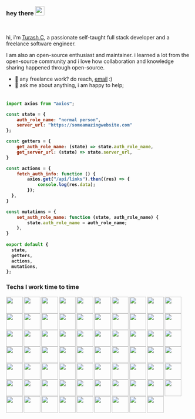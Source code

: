 <!-- <img src="https://raw.githubusercontent.com/turashrocks/html-dashboard-new/main/application-screenshot3.png"> -->


### hey there <img src="https://media.giphy.com/media/hvRJCLFzcasrR4ia7z/giphy.gif" width="25px">

<br />

hi, i'm [Turash C](https://ebuilders.pro/), a passionate self-taught full stack developer and a freelance software engineer. 

I am also an open-source enthusiast and maintainer. i learned a lot from the open-source community and i love how collaboration and knowledge sharing happened through open-source.
  
- 💼 any freelance work? do reach, [email](mailto:turash.chowdhury@gmail.com) :)
- 💬 ask me about anything, i am happy to help;

<h4>
    
```javascript
​
import axios from "axios";

const state = {
    auth_role_name: "normal person",
    server_url: "https://someamazingwebsite.com"
};

const getters = {
    get_auth_role_name: (state) => state.auth_role_name,
    get_server_url: (state) => state.server_url,
}

const actions = {
    fetch_auth_info: function () {
        axios.get("/api/links").then((res) => {
            console.log(res.data);
        });
  },
}

const mutations = {
    set_auth_role_name: function (state, auth_role_name) {
        state.auth_role_name = auth_role_name;
    },
}   
​
export default {
  state,
  getters,
  actions,
  mutations,
};

```
</h4>

<h3>Techs I work time to time </h3>

<p>
<img align="left" src="https://raw.githubusercontent.com/turashrocks/turashrocks/main/svg-logo/php.svg" width="45" height="45" />
<img align="left" src="https://raw.githubusercontent.com/turashrocks/turashrocks/main/svg-logo/laravel.svg" width="45" height="45" />
<img align="left" src="https://raw.githubusercontent.com/turashrocks/turashrocks/main/svg-logo/composer.svg" width="45" height="45" />
<img align="left" src="https://raw.githubusercontent.com/turashrocks/turashrocks/main/svg-logo/js.svg" width="45" height="45" />
<img align="left" src="https://raw.githubusercontent.com/turashrocks/turashrocks/main/svg-logo/npm.svg" width="45" height="45" />
<img align="left" src="https://raw.githubusercontent.com/turashrocks/turashrocks/main/svg-logo/vue-js.svg" width="45" height="45" />
<img align="left" src="https://raw.githubusercontent.com/turashrocks/turashrocks/main/svg-logo/react-js.svg" width="45" height="45" />
<img align="left" src="https://raw.githubusercontent.com/turashrocks/turashrocks/main/svg-logo/rxjs.svg" width="45" height="45" />
<img align="left" src="https://raw.githubusercontent.com/turashrocks/turashrocks/main/svg-logo/nginx.svg" width="45" height="45" />
<img align="left" src="https://raw.githubusercontent.com/turashrocks/turashrocks/main/svg-logo/codeigniter.svg" width="45" height="45" />
<img align="left" src="https://raw.githubusercontent.com/turashrocks/turashrocks/main/svg-logo/magento.svg" width="45" height="45" />
<img align="left" src="https://raw.githubusercontent.com/turashrocks/turashrocks/main/svg-logo/wordpress.svg" width="45" height="45" />
<img align="left" src="https://raw.githubusercontent.com/turashrocks/turashrocks/main/svg-logo/cpanel.svg" width="45" height="45" />
<img align="left" src="https://raw.githubusercontent.com/turashrocks/turashrocks/main/svg-logo/gsap.svg" width="45" height="45" />
<img align="left" src="https://raw.githubusercontent.com/turashrocks/turashrocks/main/svg-logo/css.svg" width="45" height="45" />
<img align="left" src="https://raw.githubusercontent.com/turashrocks/turashrocks/main/svg-logo/jquery.svg" width="45" height="45" />
<img align="left" src="https://raw.githubusercontent.com/turashrocks/turashrocks/main/svg-logo/webpack.svg" width="45" height="45" />
<img align="left" src="https://raw.githubusercontent.com/turashrocks/turashrocks/main/svg-logo/gulp.svg" width="45" height="45" />
<img align="left" src="https://raw.githubusercontent.com/turashrocks/turashrocks/main/svg-logo/grunt.svg" width="45" height="45" />
<img align="left" src="https://raw.githubusercontent.com/turashrocks/turashrocks/main/svg-logo/gatsby.svg" width="45" height="45" />
<img align="left" src="https://raw.githubusercontent.com/turashrocks/turashrocks/main/svg-logo/mysql.svg" width="45" height="45" />
<img align="left" src="https://raw.githubusercontent.com/turashrocks/turashrocks/main/svg-logo/xampp.svg" width="45" height="45" />
<img align="left" src="https://raw.githubusercontent.com/turashrocks/turashrocks/main/svg-logo/node-js.svg" width="45" height="45" />
<img align="left" src="https://raw.githubusercontent.com/turashrocks/turashrocks/main/svg-logo/token.svg" width="45" height="45" />
<img align="left" src="https://raw.githubusercontent.com/turashrocks/turashrocks/main/svg-logo/angular.svg" width="45" height="45" />
<img align="left" src="https://raw.githubusercontent.com/turashrocks/turashrocks/main/svg-logo/nextjs.svg" width="45" height="45" />
<img align="left" src="https://raw.githubusercontent.com/turashrocks/turashrocks/main/svg-logo/nuxt-js.svg" width="45" height="45" />
<img align="left" src="https://raw.githubusercontent.com/turashrocks/turashrocks/main/svg-logo/blitz.svg" width="45" height="45" />
<img align="left" src="https://raw.githubusercontent.com/turashrocks/turashrocks/main/svg-logo/typescript.svg" width="45" height="45" />
<img align="left" src="https://raw.githubusercontent.com/turashrocks/turashrocks/main/svg-logo/es6.svg" width="45" height="45" />
<img align="left" src="https://raw.githubusercontent.com/turashrocks/turashrocks/main/svg-logo/cakephp.svg" width="45" height="45" />
<img align="left" src="https://raw.githubusercontent.com/turashrocks/turashrocks/main/svg-logo/graphql.svg" width="45" height="45" />
<img align="left" src="https://raw.githubusercontent.com/turashrocks/turashrocks/main/svg-logo/apollo.svg" width="45" height="45" />
<img align="left" src="https://raw.githubusercontent.com/turashrocks/turashrocks/main/svg-logo/docker.svg" width="45" height="45" />
<img align="left" src="https://raw.githubusercontent.com/turashrocks/turashrocks/main/svg-logo/tailwindcss.svg" width="45" height="45" />
<img align="left" src="https://raw.githubusercontent.com/turashrocks/turashrocks/main/svg-logo/bootstrap.svg" width="45" height="45" />
<img align="left" src="https://raw.githubusercontent.com/turashrocks/turashrocks/main/svg-logo/material-ui.svg" width="45" height="45" />
<img align="left" src="https://raw.githubusercontent.com/turashrocks/turashrocks/main/svg-logo/flat.svg" width="45" height="45" />
<img align="left" src="https://raw.githubusercontent.com/turashrocks/turashrocks/main/svg-logo/vuetify.svg" width="45" height="45" />
<img align="left" src="https://raw.githubusercontent.com/turashrocks/turashrocks/main/svg-logo/semantic-ui.svg" width="45" height="45" />
<img align="left" src="https://raw.githubusercontent.com/turashrocks/turashrocks/main/svg-logo/github.svg" width="45" height="45" />
<img align="left" src="https://raw.githubusercontent.com/turashrocks/turashrocks/main/svg-logo/gitlab.svg" width="45" height="45" />
<img align="left" src="https://raw.githubusercontent.com/turashrocks/turashrocks/main/svg-logo/digitalocean.svg" width="45" height="45" />
<img align="left" src="https://raw.githubusercontent.com/turashrocks/turashrocks/main/svg-logo/aws.svg" width="45" height="45" />
<img align="left" src="https://raw.githubusercontent.com/turashrocks/turashrocks/main/svg-logo/aws-api.svg" width="45" height="45" />
<img align="left" src="https://raw.githubusercontent.com/turashrocks/turashrocks/main/svg-logo/aws-ec2.svg" width="45" height="45" />
<img align="left" src="https://raw.githubusercontent.com/turashrocks/turashrocks/main/svg-logo/aws-dynamodb.svg" width="45" height="45" />
<img align="left" src="https://raw.githubusercontent.com/turashrocks/turashrocks/main/svg-logo/microsoft-azure.svg" width="45" height="45" />
<img align="left" src="https://raw.githubusercontent.com/turashrocks/turashrocks/main/svg-logo/heroku.svg" width="45" height="45" />
<img align="left" src="https://raw.githubusercontent.com/turashrocks/turashrocks/main/svg-logo/google-cloud.svg" width="45" height="45" />
<img align="left" src="https://raw.githubusercontent.com/turashrocks/turashrocks/main/svg-logo/webrtc.svg" width="45" height="45" />
<img align="left" src="https://raw.githubusercontent.com/turashrocks/turashrocks/main/svg-logo/vercel.svg" width="45" height="45" />
<img align="left" src="https://raw.githubusercontent.com/turashrocks/turashrocks/main/svg-logo/firebase.svg" width="45" height="45" />
<img align="left" src="https://raw.githubusercontent.com/turashrocks/turashrocks/main/svg-logo/android-studio.svg" width="45" height="45" />
<img align="left" src="https://raw.githubusercontent.com/turashrocks/turashrocks/main/svg-logo/app-store.svg" width="45" height="45" />
<img align="left" src="https://raw.githubusercontent.com/turashrocks/turashrocks/main/svg-logo/linux.svg" width="45" height="45" />
<img align="left" src="https://raw.githubusercontent.com/turashrocks/turashrocks/main/svg-logo/ubuntu-l.svg" width="45" height="45" />
<img align="left" src="https://raw.githubusercontent.com/turashrocks/turashrocks/main/svg-logo/postman.svg" width="45" height="45" />
<img align="left" src="https://raw.githubusercontent.com/turashrocks/turashrocks/main/svg-logo/visual.svg" width="45" height="45" />
<img align="left" src="https://raw.githubusercontent.com/turashrocks/turashrocks/main/svg-logo/sublime.svg" width="45" height="45" />
<img align="left" src="https://raw.githubusercontent.com/turashrocks/turashrocks/main/svg-logo/intellij.svg" width="45" height="45" />
<img align="left" src="https://raw.githubusercontent.com/turashrocks/turashrocks/main/svg-logo/illustrator.svg" width="45" height="45" />
<img align="left" src="https://raw.githubusercontent.com/turashrocks/turashrocks/main/svg-logo/sketch.svg" width="45" height="45" />
<img align="left" src="https://raw.githubusercontent.com/turashrocks/turashrocks/main/svg-logo/xd.svg" width="45" height="45" />
<img align="left" src="https://raw.githubusercontent.com/turashrocks/turashrocks/main/svg-logo/photoshop.svg" width="45" height="45" />
<img align="left" src="https://raw.githubusercontent.com/turashrocks/turashrocks/main/svg-logo/blender.svg" width="45" height="45" />
<img align="left" src="https://raw.githubusercontent.com/turashrocks/turashrocks/main/svg-logo/3ds-max.svg" width="45" height="45" />
<img align="left" src="https://raw.githubusercontent.com/turashrocks/turashrocks/main/svg-logo/unity.svg" width="45" height="45" />
<img align="left" src="https://raw.githubusercontent.com/turashrocks/turashrocks/main/svg-logo/unreal.svg" width="45" height="45" />
</p>
<br/>
<br/>
<br/>

<br/>


